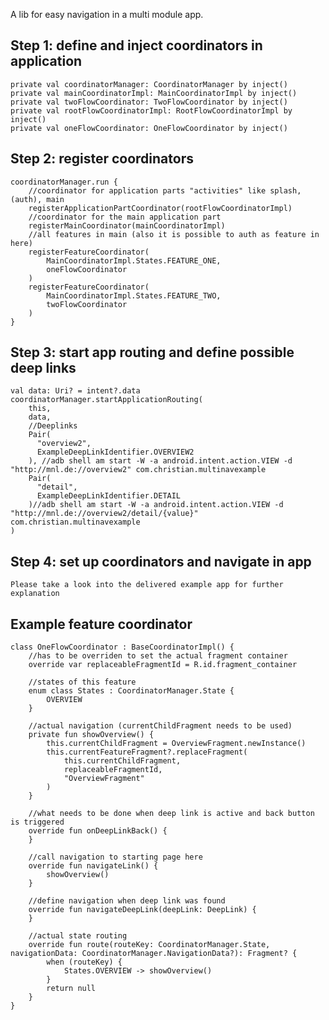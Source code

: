 A lib for easy navigation in a multi module app.

## Step 1: define and inject coordinators in application

    private val coordinatorManager: CoordinatorManager by inject()
    private val mainCoordinatorImpl: MainCoordinatorImpl by inject()
    private val twoFlowCoordinator: TwoFlowCoordinator by inject()
    private val rootFlowCoordinatorImpl: RootFlowCoordinatorImpl by inject()
    private val oneFlowCoordinator: OneFlowCoordinator by inject()
   
## Step 2: register coordinators

    coordinatorManager.run {
        //coordinator for application parts "activities" like splash, (auth), main
        registerApplicationPartCoordinator(rootFlowCoordinatorImpl)
        //coordinator for the main application part
        registerMainCoordinator(mainCoordinatorImpl)
        //all features in main (also it is possible to auth as feature in here)
        registerFeatureCoordinator(
            MainCoordinatorImpl.States.FEATURE_ONE,
            oneFlowCoordinator
        )
        registerFeatureCoordinator(
            MainCoordinatorImpl.States.FEATURE_TWO,
            twoFlowCoordinator
        )
    }
   
## Step 3: start app routing and define possible deep links
  
    val data: Uri? = intent?.data
    coordinatorManager.startApplicationRouting(
        this,
        data,
        //Deeplinks
        Pair(
          "overview2",
          ExampleDeepLinkIdentifier.OVERVIEW2
        ), //adb shell am start -W -a android.intent.action.VIEW -d "http://mnl.de://overview2" com.christian.multinavexample
        Pair(
          "detail",
          ExampleDeepLinkIdentifier.DETAIL
        )//adb shell am start -W -a android.intent.action.VIEW -d "http://mnl.de://overview2/detail/{value}" com.christian.multinavexample
    )
    
## Step 4: set up coordinators and navigate in app
    
    Please take a look into the delivered example app for further explanation
    
## Example feature coordinator
    
    class OneFlowCoordinator : BaseCoordinatorImpl() {
        //has to be overriden to set the actual fragment container
        override var replaceableFragmentId = R.id.fragment_container
        
        //states of this feature
        enum class States : CoordinatorManager.State {
            OVERVIEW
        }
        
        //actual navigation (currentChildFragment needs to be used)
        private fun showOverview() {
            this.currentChildFragment = OverviewFragment.newInstance()
            this.currentFeatureFragment?.replaceFragment(
                this.currentChildFragment,
                replaceableFragmentId,
                "OverviewFragment"
            )
        }
        
        //what needs to be done when deep link is active and back button is triggered
        override fun onDeepLinkBack() {
        }
        
        //call navigation to starting page here
        override fun navigateLink() {
            showOverview()
        }

        //define navigation when deep link was found
        override fun navigateDeepLink(deepLink: DeepLink) {
        }

        //actual state routing
        override fun route(routeKey: CoordinatorManager.State, navigationData: CoordinatorManager.NavigationData?): Fragment? {
            when (routeKey) {
                States.OVERVIEW -> showOverview()
            }
            return null
        }
    }
